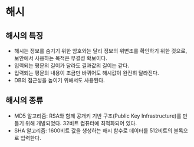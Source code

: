 # 해시

## 해시의 특징

- 해시는 정보를 숨기기 위한 암호와는 달리 정보의 위변조를 확인하기 위한 것으로, 보안에서 사용하는 목적은 무결성 확보이다.
- 입력되는 평문의 길이가 달라도 결과값의 길이는 같다.
- 입력되는 평문의 내용이 조금만 바뀌어도 해시값이 완전히 달라진다.
- DB의 접근성을 높이기 위해서도 사용된다.

## 해시의 종류

- MD5 알고리즘: RSA와 함께 공개키 기반 구조(Public Key Infrastructure)를 만들기 위해 개발되었다. 32비트 컴퓨터에 최적화되어 있다. 
- SHA 알고리즘: 1600비트 값을 생성하는 해시 함수로 데이터를 512비트의 블록으로 입력한다.

